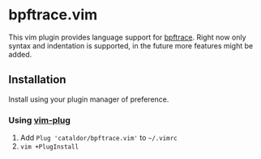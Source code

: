 # bpftrace.vim

This vim plugin provides language support for 
[bpftrace](https://github.com/iovisor/bpftrace). Right now only syntax and
indentation is supported, in the future more features might be added.

## Installation

Install using your plugin manager of preference.

### Using [vim-plug](https://github.com/junegunn/vim-plug)

1. Add `Plug 'cataldor/bpftrace.vim'` to `~/.vimrc`
2. `vim +PlugInstall`
